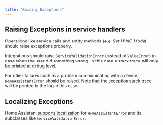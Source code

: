 ```yaml
---
title: "Raising Exceptions"
---
```


## Raising Exceptions in service handlers

Operations like service calls and entity methods (e.g. *Set HVAC Mode*) should raise exceptions properly.

Integrations should raise `ServiceValidationError` (instead of `ValueError`) in case when the user did something wrong. In this case a stack trace will only be printed at debug level.

For other failures such as a problem communicating with a device, `HomeAssistantError` should be raised. Note that the exception stack trace will be printed to the log in this case.

## Localizing Exceptions

Home Assistant [supports localization](/docs/internationalization/core/#exceptions) for `HomeAssistantError` and its subclasses like `ServiceValidationError`.
